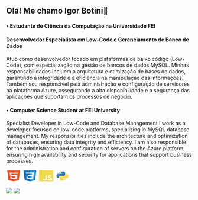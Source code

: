 ## Olá! Me chamo Igor Botini👋

<h4>• Estudante de Ciência da Computação na Universidade FEI </h4>

<h4>Desenvolvedor Especialista em Low-Code e Gerenciamento de Banco de Dados</h4>

Atuo como desenvolvedor focado em plataformas de baixo código (Low-Code), com especialização na gestão de bancos de dados MySQL. Minhas responsabilidades incluem a arquitetura e otimização de bases de dados, garantindo a integridade e a eficiência na manipulação das informações. Também sou responsável pela administração e configuração de servidores na plataforma Azure, assegurando a alta disponibilidade e a segurança das aplicações que suportam os processos de negócio.

<h4>• Computer Science Student at FEI University</h4>
Specialist Developer in Low-Code and Database Management
I work as a developer focused on low-code platforms, specializing in MySQL database management. My responsibilities include the architecture and optimization of databases, ensuring data integrity and efficiency. I am also responsible for the administration and configuration of servers on the Azure platform, ensuring high availability and security for applications that support business processes.

<div style="display: inline_block"><br>
   <img align="center" alt="Igor-HTML" height="30" width="40" src="https://raw.githubusercontent.com/devicons/devicon/master/icons/html5/html5-original.svg">
    <img align="center" alt="Igor-CSS" height="30" width="40" src="https://raw.githubusercontent.com/devicons/devicon/master/icons/css3/css3-original.svg">
  <img align="center" alt="Igor-Js" height="30" width="40" src="https://raw.githubusercontent.com/devicons/devicon/master/icons/javascript/javascript-plain.svg">
  <img align="center" alt="Igor-Python" height="30" width="40" src="https://raw.githubusercontent.com/devicons/devicon/master/icons/python/python-original.svg">
</div>
 <br>
<div> 
  <a href="https://instagram.com/Igor_Botini" target="_blank"><img src="https://img.shields.io/badge/-Instagram-%23E4405F?style=for-the-badge&logo=instagram&logoColor=white" target="_blank"></a>
  <a href = "mailto:igorbotinii@gmail.com"><img src="https://img.shields.io/badge/-Gmail-%23333?style=for-the-badge&logo=gmail&logoColor=white" target="_blank"></a>
</div>
<div> 
</div>
